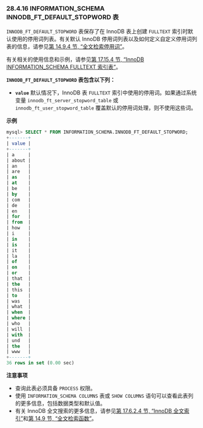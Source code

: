 ### 28.4.16 INFORMATION_SCHEMA INNODB_FT_DEFAULT_STOPWORD 表

`INNODB_FT_DEFAULT_STOPWORD` 表保存了在 InnoDB 表上创建 `FULLTEXT` 索引时默认使用的停用词列表。有关默认 InnoDB 停用词列表以及如何定义自定义停用词列表的信息，请参见[第 14.9.4 节, “全文检索停用词”](#full-text-stopwords)。

有关相关的使用信息和示例，请参见[第 17.15.4 节, “InnoDB INFORMATION_SCHEMA FULLTEXT 索引表”](#innodb-information-schema-fulltext-index-tables)。

**`INNODB_FT_DEFAULT_STOPWORD` 表包含以下列：**

- **`value`**
  默认情况下，InnoDB 表 `FULLTEXT` 索引中使用的停用词。如果通过系统变量 `innodb_ft_server_stopword_table` 或 `innodb_ft_user_stopword_table` 覆盖默认的停用词处理，则不使用这些词。

**示例**

```sql
mysql> SELECT * FROM INFORMATION_SCHEMA.INNODB_FT_DEFAULT_STOPWORD;
+-------+
| value |
+-------+
| a     |
| about |
| an    |
| are   |
| as    |
| at    |
| be    |
| by    |
| com   |
| de    |
| en    |
| for   |
| from  |
| how   |
| i     |
| in    |
| is    |
| it    |
| la    |
| of    |
| on    |
| or    |
| that  |
| the   |
| this  |
| to    |
| was   |
| what  |
| when  |
| where |
| who   |
| will  |
| with  |
| und   |
| the   |
| www   |
+-------+
36 rows in set (0.00 sec)
```

**注意事项**

- 查询此表必须具备 `PROCESS` 权限。
- 使用 `INFORMATION_SCHEMA COLUMNS` 表或 `SHOW COLUMNS` 语句可以查看此表列的更多信息，包括数据类型和默认值。
- 有关 InnoDB 全文搜索的更多信息，请参见[第 17.6.2.4 节, “InnoDB 全文索引”](#innodb-full-text-indexes)和[第 14.9 节, “全文检索函数”](#full-text-search-functions)。
